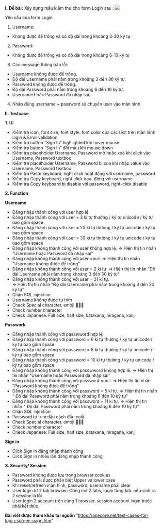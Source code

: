 **I. Đề bài:**
 Xây dựng mẫu kiểm thử cho form Login sau :
 ![](https://images.viblo.asia/eaa52346-a93f-4012-b45d-74e70bb1d560.png)
 
 Yêu cầu của form Login
 1. Username: 
* Không được để trống và có độ dài trong khoảng 3-30 ký tự
 2. Password: 
*  Không được để trống và có độ dài trong khoảng 6-10 ký tự
 3. Các message thông báo lỗi:
* Username không được để trống.
* Độ dài Username phải nằm trong khoảng 3 đến 30 ký tự.
* Password không được để trống.
* Độ dài Password phải nằm trong khoảng 6 đến 10 ký tự.
* Username hoặc Password đã nhập sai.
 4. Nhập đúng username + password sẽ chuyển user vào màn hình.
 
**II. Testcase**

**1. UI**
 
- Kiểm tra icon, font size, font style, font color của các text trên màn hình login & Error validation
- Kiểm tra button “Sign In” highlighted khi hover mouse 
- Kiểm tra button “Sign In” đổi màu khi mouse down
- Kiểm tra placeholder Username, Password mờ hoặc xoá khi click vào Username, Password textbox
- Kiểm tra placeholder Username, Password bi xoá khi nhập value vào Username, Password textbox
- Kiểm tra Paste keyboard, right click hoạt động với username, password
- Kiểm tra Copy keyboard, right click hoạt động với username
- Kiểm tra Copy keyboard bị disable với password, right-click disable

**2. Function**
 
**Username**
-  Đăng nhập thành công với user  hợp lệ
-  Đăng nhập thành công với user = 3 kí tự thường / ký tự unicode / ký tự bao gồm space
-  Đăng nhập thành công với user = 20 kí tự  thường / ký tự unicode / ký tự bao gồm space
-  Đăng nhập thành công với user = 30 kí tự thường / ký tự unicode / ký tự bao gồm space
-  Đăng nhập không thành công với user không hợp lệ. 
    => Hiện thị tin nhắn "Username hoặc Password đã nhập sai"
-  Đăng nhập không thành công với user =null.
    => Hiện thị tin nhắn "Username không được để trống"
-  Đăng nhập không thành công với user = 2 kí tự. 
   => Hiện thị tin nhắn "Độ dài Username phải nằm trong khoảng 3 đến 30 ký tự"
-  Đăng nhập không thành công với user = 31 kí tự.  
   => Hiện thị tin nhắn "Độ dài Username phải nằm trong khoảng 3 đến 30 ký tự"
-  Chặn SQL injection
-  Username không được tự trim
-  Check Special character, emoji 🌷👩👨
-  Check number character
-  Check Japanese: Full size, half size, katakana, hiragana, kanji

**Passwork**

-  Đăng nhập thành công với  passwword hợp lệ
-  Đăng nhập thành công với password = 6 kí tự thường / ký tự unicode / ký tự bao gồm space
-  Đăng nhập thành công với password = 8 kí tự thường / ký tự unicode / ký tự bao gồm space
-  Đăng nhập thành công với password = 10 kí tự thường / ký tự unicode / ký tự bao gồm space
-  Đăng nhập không thành công với  passwword không hợp lệ. 
   => Hiện thị tin nhắn "Username hoặc Password đã nhập sai"
-  Đăng nhập không thành công với password =null. 
   => Hiện thị tin nhắn "Password không được để trống"
-  Đăng nhập không thành công với password = 5 kí tự. 
   => Hiện thị tin nhắn " Độ dài Password phải nằm trong khoảng 6 đến 10 ký tự"
-  Đăng nhập không thành công với password = 11 kí tự. 
   => Hiện thị tin nhắn " Độ dài Password phải nằm trong khoảng 6 đến 10 ký tự"
-  Chặn SQL injection
-  Password  tự trim dấu cách đầu cuối
-  Check Special character, emoji 🌷👩👨
-  Check number character
-  Check Japanese: Full size, half size, katakana, hiragana, kanji

**Sign in**

- Click Sign in  đăng nhập thành công 
- Click Sign in nhiều lần đăng nhập thành công 

**3. Security/ Session**

- Password không được lưu trong browser cookies
- Password phải được phân biệt Upper và lower case
- Khi reset/refresh màn hình, password, username phải clear 
- User login từ 2 tab browser: Cùng mở 2 tabs, login từng tab. nếu sinh ra 2 session là lỗi
- User login 2 account trên cùng 1 browser, session account login trước phải kết thúc

**Bài viết được tham khảo tại nguồn** "https://onecore.net/test-cases-for-login-screen-page.htm"